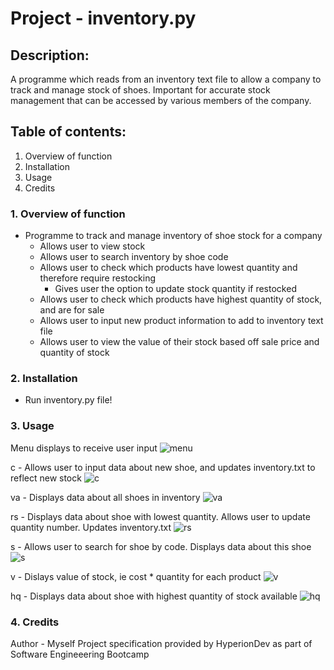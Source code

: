 # Project - inventory.py 
## Description: 
A programme which reads from an inventory text file to allow a company to track and manage stock of shoes.
Important for accurate stock management that can be accessed by various members of the company.

## Table of contents: 
1. Overview of function 
2. Installation 
3. Usage 
4. Credits 

### 1. Overview of function
- Programme to track and manage inventory of shoe stock for a company 
  - Allows user to view stock 
  - Allows user to search inventory by shoe code 
  - Allows user to check which products have lowest quantity and therefore require restocking 
    - Gives user the option to update stock quantity if restocked 
  - Allows user to check which products have highest quantity of stock, and are for sale 
  - Allows user to input new product information to add to inventory text file 
  - Allows user to view the value of their stock based off sale price and quantity of stock
  
### 2. Installation

  - Run inventory.py file! 
  
### 3. Usage 
Menu displays to receive user input 
![menu](https://user-images.githubusercontent.com/123303757/218773055-5d53f796-c862-45c0-acbf-31660fc54357.png)

c - Allows user to input data about new shoe, and updates inventory.txt to reflect new stock
![c](https://user-images.githubusercontent.com/123303757/218773425-283db2ed-c1da-473d-b117-fe57909b0dbe.png)

va - Displays data about all shoes in inventory 
![va](https://user-images.githubusercontent.com/123303757/218773560-b34f00a1-facf-4f3f-a7a6-2bb407ce4a6d.png)

rs - Displays data about shoe with lowest quantity. Allows user to update quantity number. Updates inventory.txt
![rs](https://user-images.githubusercontent.com/123303757/218773848-90c3da9c-82c5-4021-97aa-e8a61da77e9e.png)

s - Allows user to search for shoe by code. Displays data about this shoe 
![s](https://user-images.githubusercontent.com/123303757/218773925-a8401df1-6092-4fce-80ea-78d7ee373847.png)

v - Dislays value of stock, ie cost * quantity for each product 
![v](https://user-images.githubusercontent.com/123303757/218774040-968daeed-18fa-4475-bae4-1d7ee27b5ed9.png)

hq - Displays data about shoe with highest quantity of stock available
![hq](https://user-images.githubusercontent.com/123303757/218774169-c09e8ccc-e2ff-4acc-83e8-aaf49f3d58d7.png)

### 4. Credits 
Author - Myself 
Project specification provided by HyperionDev as part of Software Engineeering Bootcamp
